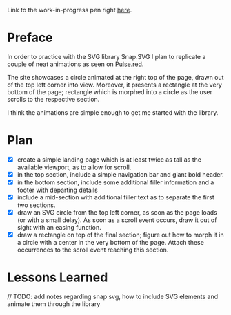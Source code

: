 Link to the work-in-progress pen right [here]().

# Preface 

In order to practice with the SVG library Snap.SVG I plan to replicate a couple of neat animations as seen on [Pulse.red](https://pulse.red/?ref=producthunt). 

The site showcases a circle animated at the right top of the page, drawn out of the top left corner into view. Moreover, it presents a rectangle at the very bottom of the page; rectangle which is morphed into a circle as the user scrolls to the respective section.

I think the animations are simple enough to get me started with the library.

# Plan

- [x] create a simple landing page which is at least twice as tall as the available viewport, as to allow for scroll.
- [x] in the top section, include a simple navigation bar and giant bold header.
- [x] in the bottom section, include some additional filler information and a footer with departing details
- [x] include a mid-section with additional filler text as to separate the first two sections.
- [x] draw an SVG circle from the top left corner, as soon as the page loads (or with a small delay). As soon as a scroll event occurs, draw it out of sight with an easing function.
- [x] draw a rectangle on top of the final section; figure out how to morph it in a circle with a center in the very bottom of the page. Attach these occurrences to the scroll event reaching this section.

# Lessons Learned

// TODO: add notes regarding snap svg, how to include SVG elements and animate them through the library

